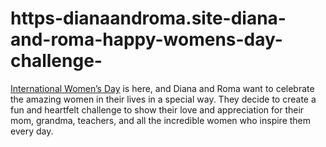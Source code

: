 # https-dianaandroma.site-diana-and-roma-happy-womens-day-challenge-
[International Women’s Day](https://dianaandroma.site/diana-and-roma-happy-womens-day-challenge/) is here, and Diana and Roma want to celebrate the amazing women in their lives in a special way. They decide to create a fun and heartfelt challenge to show their love and appreciation for their mom, grandma, teachers, and all the incredible women who inspire them every day.
